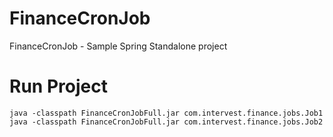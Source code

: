 # FinanceCronJob
FinanceCronJob - Sample Spring Standalone project

# Run Project
	java -classpath FinanceCronJobFull.jar com.intervest.finance.jobs.Job1
	java -classpath FinanceCronJobFull.jar com.intervest.finance.jobs.Job2
